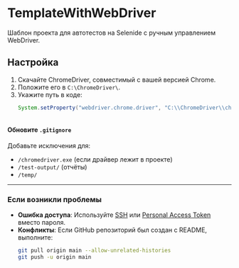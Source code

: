 # TemplateWithWebDriver

Шаблон проекта для автотестов на Selenide с ручным управлением WebDriver.

## Настройка
1. Скачайте ChromeDriver, совместимый с вашей версией Chrome.
2. Положите его в `C:\ChromeDriver\`.
3. Укажите путь в коде:
   ```java
   System.setProperty("webdriver.chrome.driver", "C:\\ChromeDriver\\chromedriver.exe");


   
#### **Обновите `.gitignore`**
Добавьте исключения для:
- `/chromedriver.exe` (если драйвер лежит в проекте)
- `/test-output/` (отчёты)
- `/temp/`

---

### **Если возникли проблемы**
- **Ошибка доступа**: Используйте [SSH](https://docs.github.com/ru/authentication/connecting-to-github-with-ssh) или [Personal Access Token](https://docs.github.com/ru/authentication/keeping-your-account-and-data-secure/creating-a-personal-access-token) вместо пароля.
- **Конфликты**: Если GitHub репозиторий был создан с README, выполните:
  ```bash
  git pull origin main --allow-unrelated-histories
  git push -u origin main
